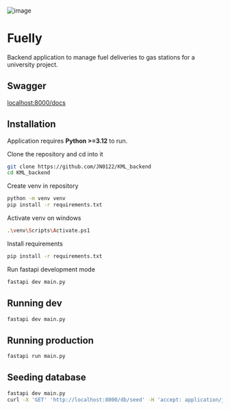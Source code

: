 ![image](https://github.com/JN0122/KML_backend/assets/38890130/6cb01233-f015-41c4-afb5-73b775081601)

# Fuelly

Backend application to manage fuel deliveries to gas stations for a university project.

## Swagger

[localhost:8000/docs](localhost:8000/docs)

## Installation
Application requires **Python >=3.12** to run.

Clone the repository and cd into it
```bash
git clone https://github.com/JN0122/KML_backend
cd KML_backend
```
Create venv in repository
```bash
python -m venv venv
pip install -r requirements.txt
```
Activate venv on windows
```bash
.\venv\Scripts\Activate.ps1
```
Install requirements
```bash
pip install -r requirements.txt
```
Run fastapi development mode
```bash
fastapi dev main.py
```

## Running dev

```bash
fastapi dev main.py
```

## Running production

```bash
fastapi run main.py
```

## Seeding database

```bash
fastapi dev main.py
curl -X 'GET' 'http://localhost:8000/db/seed' -H 'accept: application/json'
```
